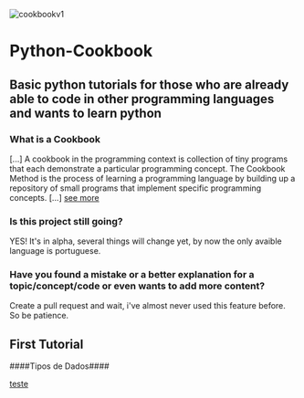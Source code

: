 ![cookbookv1](https://user-images.githubusercontent.com/71512544/185004229-f04b6f67-2a00-4370-b61d-c9b65a1dd467.png)
# Python-Cookbook

## Basic python tutorials for those who are already able to code in other programming languages and wants to learn python ##

### What is a Cookbook ###
[...] A cookbook in the programming context is collection of tiny programs that each demonstrate a particular programming concept. The Cookbook Method is the process of learning a programming language by building up a repository of small programs that implement specific programming concepts. [...] [ see more](https://www.devdungeon.com/cookbook)

### Is this project still going? ###
YES\! It's in alpha, several things will change yet, by now the only avaible language is portuguese.

### Have you found a mistake or a better explanation for a topic/concept/code or even wants to add more content? ###
Create a pull request and wait, i've almost never used this feature before. So be patience.

## First Tutorial ##
####Tipos de Dados####

[teste](#dados-numéricos.ipynb)
